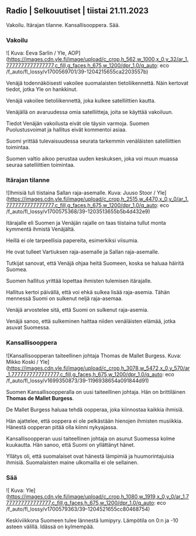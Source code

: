## Radio \| Selkouutiset \| tiistai 21.11.2023

Vakoilu. Itärajan tilanne. Kansallisooppera. Sää.

### Vakoilu

![ Kuva: Eeva Sarlin / Yle, AOP](https://images.cdn.yle.fi/image/upload/c_crop,h_562,w_1000,x_0,y_32/ar_1.7777777777777777,c_fill,g_faces,h_675,w_1200/dpr_1.0/q_auto: eco /f_auto/fl_lossy/v1700569701/39-1204215655ca2203557b)

Venäjä todennäköisesti vakoilee suomalaisten tietoliikennettä. Näin kertovat tiedot, jotka Yle on hankkinut.

Venäjä vakoilee tietoliikennettä, joka kulkee satelliittien kautta.

Venäjällä on avaruudessa omia satelliitteja, joita se käyttää vakoiluun.

Tiedot Venäjän vakoilusta eivät ole täysin varmoja. Suomen Puolustusvoimat ja hallitus eivät kommentoi asiaa.

Suomi yrittää tulevaisuudessa seurata tarkemmin venäläisten satelliittien toimintaa.

Suomen valtio aikoo perustaa uuden keskuksen, joka voi muun muassa seuraa satelliittien toimintaa.

### Itärajan tilanne

![Ihmisiä tuli tiistaina Sallan raja-asemalle. Kuva: Juuso Stoor / Yle](https://images.cdn.yle.fi/image/upload/c_crop,h_2515,w_4470,x_0,y_0/ar_1.7777777777777777,c_fill,g_faces,h_675,w_1200/dpr_1.0/q_auto: eco /f_auto/fl_lossy/v1700575368/39-1203513655b5b4d432e9)

Itärajalle eli Suomen ja Venäjän rajalle on taas tiistaina tullut monta kymmentä ihmistä Venäjältä.

Heillä ei ole tarpeellisia papereita, esimerkiksi viisumia.

He ovat tulleet Vartiuksen raja-asemalle ja Sallan raja-asemalle.

Tutkijat sanovat, että Venäjä ohjaa heitä Suomeen, koska se haluaa häiritä Suomea.

Suomen hallitus yrittää lopettaa ihmisten tulemisen itärajalle.

Hallitus kertoi päivällä, että voi ehkä sulkea lisää raja-asemia. Tähän mennessä Suomi on sulkenut neljä raja-asemaa.

Venäjä arvostelee sitä, että Suomi on sulkenut raja-asemia.

Venäjä sanoo, että sulkeminen haittaa niiden venäläisten elämää, jotka asuvat Suomessa.

### Kansallisooppera

![Kansallisoopperan taiteellinen johtaja Thomas de Mallet Burgess. Kuva: Mikko Koski / Yle](https://images.cdn.yle.fi/image/upload/c_crop,h_3078,w_5472,x_0,y_570/ar_1.7777777777777777,c_fill,g_faces,h_675,w_1200/dpr_1.0/q_auto: eco /f_auto/fl_lossy/v1699350873/39-1196938654a091844d91)

Suomen Kansallisoopperalla on uusi taiteellinen johtaja. Hän on brittiläinen **Thomas de Mallet Burgess**.

De Mallet Burgess haluaa tehdä oopperaa, joka kiinnostaa kaikkia ihmisiä.

Hän ajattelee, että ooppera ei ole pelkästään hienojen ihmisten musiikkia. Hänestä oopperan pitää olla kiinni nykyajassa.

Kansallisoopperan uusi taiteellinen johtaja on asunut Suomessa kolme kuukautta. Hän sanoo, että Suomi on yllättänyt hänet.

Yllätys oli, että suomalaiset ovat hänestä lämpimiä ja huumorintajuisia ihmisiä. Suomalaisten maine ulkomailla ei ole sellainen.

### Sää

![ Kuva: Yle](https://images.cdn.yle.fi/image/upload/c_crop,h_1080,w_1919,x_0,y_0/ar_1.7777777777777777,c_fill,g_faces,h_675,w_1200/dpr_1.0/q_auto: eco /f_auto/fl_lossy/v1700579363/39-1204521655cc80468754)

Keskiviikkona Suomeen tulee lännestä lumipyry. Lämpötila on 0:n ja -10 asteen välillä. Idässä on kylmempää.
